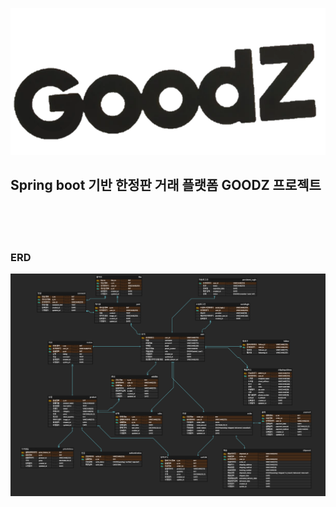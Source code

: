 ![ProjectLogo](img/logo.png)

## Spring boot 기반 한정판 거래 플랫폼 GOODZ 프로젝트

<br> <br> <br>

### ERD
![ERDiagram](img/Goodz.png)

